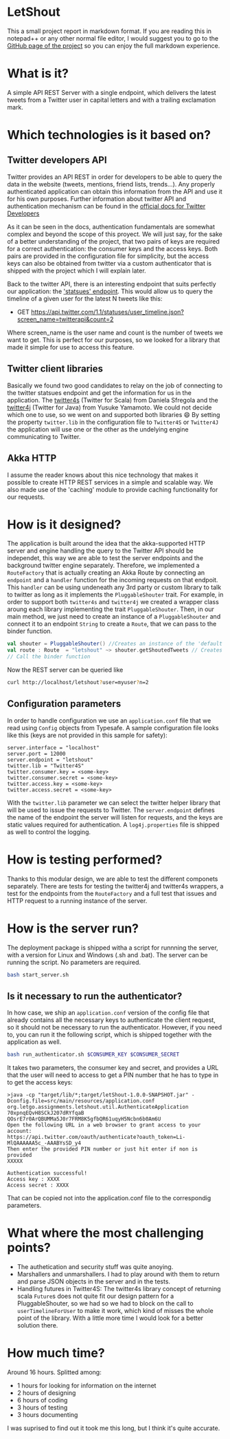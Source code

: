 # LetShout

This a small project report in markdown format. If you are reading this in notepad++ or any other normal file editor, I would suggest you to go to the [GitHub page of the project](https://github.com/dcaribou/letShout) so you can enjoy the full markdown experience.

# What is it?

A simple API REST Server with a single endpoint, which delivers the latest tweets from a Twitter user in capital letters and with a trailing exclamation mark.

# Which technologies is it based on?

## Twitter developers API

Twitter provides an API REST in order for developers to be able to query the data in the website (tweets, mentions, friend lists, trends...). Any properly authenticated application can obtain this information from the API and use it for his own purposes. Further information about twitter API and authentication mechanism can be found in the [official docs for Twitter Developers](https://developer.twitter.com/en/docs)

As it can be seen in the docs, authentication fundamentals are somewhat complex and beyond the scope of this proyect. We will just say, for the sake of a better understanding of the project, that two pairs of keys are required for a correct authentication: the consumer keys and the access keys. Both pairs are provided in the configuration file for simplicity, but the access keys can also be obtained from twitter via a custom authenticator that is shipped with the project which I will explain later.

Back to the twitter API, there is an interesting endpoint that suits perfectly our application: the ['statsues' endpoint](https://developer.twitter.com/en/docs/tweets/timelines/api-reference/get-statuses-user_timeline.html). This would allow us to query the timeline of a given user for the latest N tweets like this:

* GET https://api.twitter.com/1.1/statuses/user_timeline.json?screen_name=twitterapi&count=2

Where screen_name is the user name and count is the number of tweets we want to get. This is perfect for our purposes, so we looked for a library that made it simple for use to access this feature.

## Twitter client libraries

Basically we found two good candidates to relay on the job of connecting to the twitter statsues endpoint and get the information for us in the application. The [twitter4s](https://github.com/DanielaSfregola/twitter4s) (Twitter for Scala) from Daniela Sfregola and the [twitter4j](https://github.com/yusuke/twitter4j) (Twitter for Java) from Yusuke Yamamoto. We could not decide which one to use, so we went on and supported both libraries :smile: By setting the property `twitter.lib` in the configuration file to `Twitter4S` or `Twitter4J` the application will use one or the other as the undelying engine communicating to Twitter.

## Akka HTTP

I assume the reader knows about this nice technology that makes it possible to create HTTP REST services in a simple and scalable way. We also made use of the 'caching' module to provide caching functionality for our requests.

# How is it designed?

The application is built around the idea that the akka-supported HTTP server and engine handling the query to the Twitter API should be independet, this way we are able to test the server endpoints and the background twitter engine separately. Therefore, we implemented a `RouteFactory` that is actually creating an Akka Route by connecting an `endpoint` and a `handler` function for the incoming requests on that endpoit. This `handler` can be using undeneath any 3rd party or custom library to talk to twitter as long as it implements the `PluggableShouter` trait. For example, in order to support both `twitter4s` and `twitter4j` we created a wrapper class aroung each library implementing the trait `PluggableShouter`. Then, in our main method, we just need to create an instance of a `PluggableShouter` and connect it to an endpoint `String` to create a `Route`, that we can pass to the binder function.

```scala
val shouter = PluggableShouter() //Creates an instance of the 'default' pluggable shouter
val route : Route  = "letshout" ~> shouter.getShoutedTweets // Creates an Akka Route by connecting a String to a pluggable shouter
// Call the binder function
```

Now the REST server can be queried like

```bash
curl http://localhost/letshout?user=myuser?n=2
```

## Configuration parameters

In order to handle configuration we use an `application.conf` file that we read using `Config` objects from Typesafe. A sample configuration file looks like this (keys are not provided in this sample for safety):

```properties
server.interface = "localhost"
server.port = 12000
server.endpoint = "letshout"
twitter.lib = "Twitter4S"
twitter.consumer.key = <some-key>
twitter.consumer.secret = <some-key>
twitter.access.key = <some-key>
twitter.access.secret = <some-key>
```

With the `twitter.lib` parameter we can select the twitter helper library that will be used to issue the requests to Twitter. The `server.endpoint` defines the name of the endpoint the server will listen for requests, and the keys are static values required for authentication.
A `log4j.properties` file is shipped as well to control the logging.

# How is testing performed?

Thanks to this modular design, we are able to test the different componets separately. There are tests for testing the twitter4j and twitter4s wrappers, a test for the endpoints from the `RouteFactory` and a full test that issues and HTTP request to a running instance of the server.

# How is the server run?

The deployment package is shipped witha a script for runnning the server, with a version for Linux and Windows (.sh and .bat). The server can be running the script. No parameters are required.

```bash
bash start_server.sh
```

## Is it necessary to run the authenticator?

In how case, we ship an `application.conf` version of the config file that already contains all the necessary keys to authenticate the client request, so it should not be necessary to run the authenticator. However, if you need to, you can run it the following script, which is shipped together with the application as well.

```bash
bash run_authenticator.sh $CONSUMER_KEY $CONSUMER_SECRET
```

It takes two parameters, the consumer key and secret, and provides a URL that the user will need to access to get a PIN number that he has to type in to get the access keys:

```console
>java -cp "target/lib/*;target/letShout-1.0.0-SNAPSHOT.jar" -Dconfig.file=src/main/resources/application.conf  org.letgo.assignments.letshout.util.AuthenticateApplication 70xpnqEQvH8SCkJ207dRYfqaB QOsrE7r0ArQBUMMa5J0r7FRM8K5gfbQR61uqyH5Ncbn6b0Am6U
Open the following URL in a web browser to grant access to your account:
https://api.twitter.com/oauth/authenticate?oauth_token=Li-MlQAAAAAA5c_-AAABYsSD_y4
Then enter the provided PIN number or just hit enter if non is provided
XXXXX

Authentication successful!
Access key : XXXX
Access secret : XXXX
```

That can be copied not into the application.conf file to the correspondig parameters.

# What where the most challenging points?
* The authetication and security stuff was quite anoying.
* Marshallers and unmarshallers. I had to play around with them to return and parse JSON objects in the server and in the tests.
* Handling futures in Twitter4S: The twitter4s library concept of returning scala `Future`s does not quite fit our design pattern for a PluggableShouter, so we had so we had to block on the call to `userTimelineForUser` to make it work, which kind of misses the whole point of the library. With a little more time I would look for a better solution there.

# How much time?

Around 16 hours. Splitted among:
* 1 hours for looking for information on the internet
* 2 hours of designing
* 6 hours of coding
* 3 hours of testing
* 3 hours documenting

I was suprised to find out it took me this long, but I think it's quite accurate.